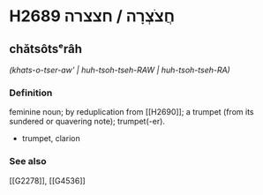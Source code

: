 # H2689 חֲצֹצְרָה / חצצרה

## chătsôtsᵉrâh

_(khats-o-tser-aw' | huh-tsoh-tseh-RAW | huh-tsoh-tseh-RA)_

### Definition

feminine noun; by reduplication from [[H2690]]; a trumpet (from its sundered or quavering note); trumpet(-er).

- trumpet, clarion
### See also

[[G2278]], [[G4536]]


